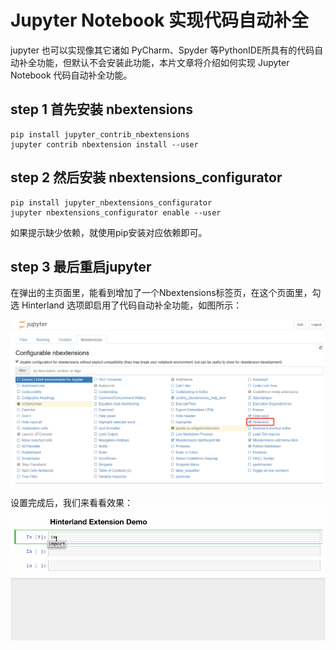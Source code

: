 # Jupyter Notebook 实现代码自动补全

jupyter 也可以实现像其它诸如 PyCharm、Spyder 等PythonIDE所具有的代码自动补全功能，但默认不会安装此功能，本片文章将介绍如何实现 Jupyter Notebook 代码自动补全功能。


## step 1 首先安装 nbextensions

```
pip install jupyter_contrib_nbextensions
jupyter contrib nbextension install --user
```

## step 2 然后安装 nbextensions_configurator
```
pip install jupyter_nbextensions_configurator
jupyter nbextensions_configurator enable --user
```

如果提示缺少依赖，就使用pip安装对应依赖即可。

## step 3 最后重启jupyter

在弹出的主页面里，能看到增加了一个Nbextensions标签页，在这个页面里，勾选 Hinterland 选项即启用了代码自动补全功能，如图所示：

![](https://github.com/Hourout/Jupyter-Extra-Features/blob/master/image/代码自动补全.png)

设置完成后，我们来看看效果：
![](https://github.com/Hourout/Jupyter-Extra-Features/blob/master/image/代码自动补全.gif)
